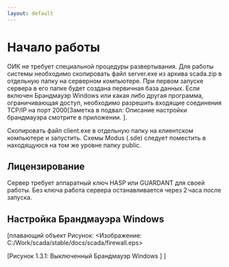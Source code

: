 ```yaml
---
layout: default
---
```


# Начало работы

ОИК не требует специальной процедуры развертывания. Для работы 
системы необходимо скопировать файл server.exe из архива 
scada.zip в отдельную папку на серверном компьютере. При первом 
запуске сервера в его папке будет создана первичная база данных. 
Если включен Брандмауэр Windows или какая либо другая программа, 
ограничивающая доступ, необходимо разрешить входящие соединения 
TCP/IP на порт 2000[Заметка в подвал:
Описание настройки брандмауэра смотрите в приложении.
].

Скопировать файл сlient.exe в отдельную папку на клиентском 
компьютере и запустить. Схемы Modus (.sde) следует поместить в 
находящуюся на том же уровне папку public.

## Лицензирование

Сервер требует аппаратный ключ HASP или GUARDANT для своей 
работы. Без ключа работа сервера останавливается через 2 часа 
после запуска.

## Настройка Брандмауэра Windows

[плавающий объект Рисунок:
<Изображение: C:/Work/scada/stable/docs/scada/firewall.eps>

[Рисунок 1.3.1:
Выключенный Брандмауэр Windows
]
]
